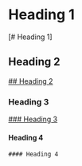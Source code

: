 # Heading 1
[# Heading 1]

## Heading 2
[## Heading 2]()

### Heading 3
[### Heading 3](.)

#### Heading 4
```
#### Heading 4
```

